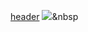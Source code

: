 [header](https://capsule-render.vercel.app/api?type=wave&color=auto&height=300&section=header&text=YoungSuYang%20render&fontSize=90)
<img src="https://img.shields.io/badge/Python-3766AB?style=flat-square&logo=Python&logoColor=white"/></a>&nbsp 

<!---
yys6657/yys6657 is a ✨ special ✨ repository because its `README.md` (this file) appears on your GitHub profile.
You can click the Preview link to take a look at your changes.
--->
